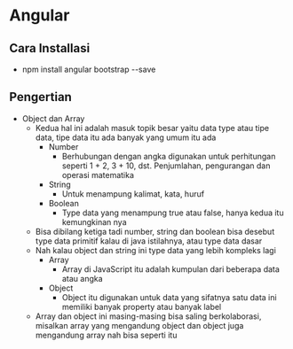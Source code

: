 # Angular

## Cara Installasi

- npm install angular bootstrap --save

## Pengertian

- Object dan Array
  - Kedua hal ini adalah masuk topik besar yaitu data type atau tipe data, tipe data itu ada banyak yang umum itu ada
    - Number
      - Berhubungan dengan angka digunakan untuk perhitungan seperti 1 + 2, 3 + 10, dst. Penjumlahan, pengurangan dan operasi matematika
    - String
      - Untuk menampung kalimat, kata, huruf
    - Boolean
      - Type data yang menampung true atau false, hanya kedua itu kemungkinan nya
  - Bisa dibilang ketiga tadi number, string dan boolean bisa desebut type data primitif kalau di java istilahnya, atau type data dasar
  - Nah kalau object dan string ini type data yang lebih kompleks lagi
    - Array
      - Array di JavaScript itu adalah kumpulan dari beberapa data atau angka
    - Object
      - Object itu digunakan untuk data yang sifatnya satu data ini memiliki banyak property atau banyak label
  - Array dan object ini masing-masing bisa saling berkolaborasi, misalkan array yang mengandung object dan object juga mengandung array nah bisa seperti itu
